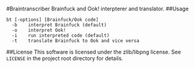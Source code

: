 #Braintranscriber
Brainfuck and Ook! interpterer and translator.
##Usage
```
bt [-options] [Brainfuck/Ook code]
  -b	interpret Brainfuck (default)
  -o	interpret Ook!
  -i	run interpreted code (default)
  -t	translate Brainfuck to Ook and vice versa
```
##License
This software is licensed under the zlib/libpng license.
See `LICENSE` in the project root directory for details.
